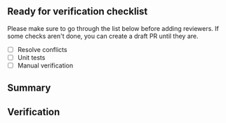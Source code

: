 ## Ready for verification checklist

Please make sure to go through the list below before adding reviewers.
If some checks aren't done, you can create a draft PR until they are.

- [ ] Resolve conflicts
- [ ] Unit tests
- [ ] Manual verification

## Summary

<!--- Please write a summary of your changes, the more detailed the better. If you are working with Jira, include that id instead (or in the PR title) -->

## Verification

<!--- List down steps for reviewers to take so they can see your changes in action and proves that you've accomplished what you set out to do -->
